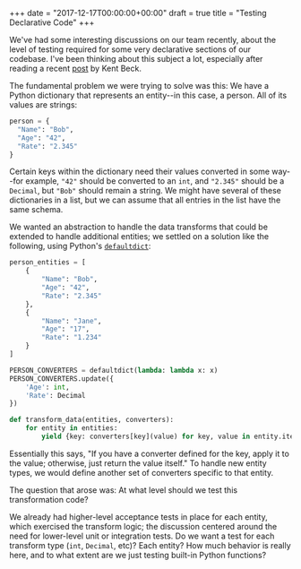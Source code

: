 +++
date = "2017-12-17T00:00:00+00:00"
draft = true 
title = "Testing Declarative Code"
+++

We've had some interesting discussions on our team recently, about the level of testing required for some very declarative sections of our codebase.  I've been thinking about this subject a lot, especially after reading a recent [post](https://www.facebook.com/notes/kent-beck/unit-tests/1726369154062608/) by Kent Beck.

The fundamental problem we were trying to solve was this:  We have a Python dictionary that represents an entity--in this case, a person.  All of its values are strings:

```python
person = {
  "Name": "Bob",
  "Age": "42",
  "Rate": "2.345"
}
```

Certain keys within the dictionary need their values converted in some way--for example, `"42"` should be converted to an `int`, and `"2.345"` should be a `Decimal`, but `"Bob"` should remain a string.  We might have several of these  dictionaries in a list, but we can assume that all entries in the list have the same schema.
  
We wanted an abstraction to handle the data transforms that could be extended to handle additional entities; we settled on a solution like the following, using Python's [`defaultdict`](https://docs.python.org/2/library/collections.html#collections.defaultdict):

```python
person_entities = [
    {
        "Name": "Bob",
        "Age": "42",
        "Rate": "2.345"
    }, 
    {
        "Name": "Jane",
        "Age": "17",
        "Rate": "1.234"
    }
]

PERSON_CONVERTERS = defaultdict(lambda: lambda x: x)
PERSON_CONVERTERS.update({
    'Age': int,
    'Rate': Decimal
})

def transform_data(entities, converters):
    for entity in entities:
        yield {key: converters[key](value) for key, value in entity.items()}
```

Essentially this says, "If you have a converter defined for the key, apply it to the value; otherwise, just return the value itself."  To handle new entity types, we would define another set of converters specific to that entity.

The question that arose was:  At what level should we test this transformation code?    

We already had higher-level acceptance tests in place for each entity, which exercised the transform logic; the discussion centered around the need for lower-level unit or integration tests.  Do we want a test for each transform type (`int`, `Decimal`, etc)?  Each entity?  How much behavior is really here, and to what extent are we just testing built-in Python functions?